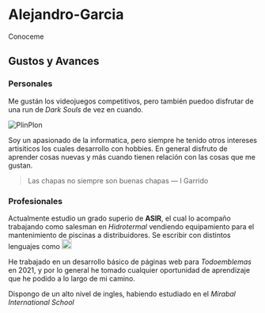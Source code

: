 # Alejandro-Garcia
Conoceme

## Gustos y Avances
### Personales
Me gustán los videojuegos competitivos, pero también puedoo disfrutar de una run de *Dark Souls* de vez en cuando.

![PlinPlon](https://b.thumbs.redditmedia.com/BEi9FQqtMrT2nTLfXlNsLui98Lvqw4rp37BzYpVdJCQ.jpg)

Soy un apasionado de la informatica, pero siempre he tenido otros intereses artisiticos los cuales desarrollo con hobbies.
En general disfruto de aprender cosas nuevas y más cuando tienen relación con las cosas que me gustan.

>Las chapas no siempre son buenas chapas — I Garrido

### Profesionales
Actualmente estudio un grado superio de **ASIR**, el cual lo acompaño trabajando como salesman en *Hidrotermal* vendiendo
equipamiento para el mantenimiento de piscinas a distribuidores.
Se escribir con distintos lenguajes como <img src="https://imgs.search.brave.com/-A7DMn2sD4NJtodxwkO-SQM6qd5-pMzItJulgw-SvIQ/rs:fit:860:0:0:0/g:ce/aHR0cHM6Ly9jZG4u/d29ybGR2ZWN0b3Js/b2dvLmNvbS9sb2dv/cy9odG1sLTEuc3Zn" width=20 > 

He trabajado en un desarrollo básico de páginas web para *Todoemblemas* en 2021, y por lo general he tomado cualquier oportunidad 
de aprendizaje que he podido a lo largo de mi camino.

Dispongo de un alto nivel de ingles, habiendo estudiado en el *Mirabal International School*
